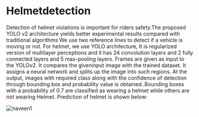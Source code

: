 # Helmetdetection
Detection of helmet violations is important for riders safety.The proposed YOLO v2 architecture yields better experimental results compared with traditional algorithms We use two reference lines to detect if a vehicle is moving or not. For helmet, we use YOLO architecture, It is regularized version of multilayer perceptions and it has 24 convolution layers and 2 fully connected layers and 5 max-pooling layers. Frames are given as input to the YOLOv2. It compares the giveninput image with the trained dataset. It assigns a neural network and splits up the image into such regions. At the output, images with required class along with the confidence of detection through bounding box and probability value is obtained..Bounding boxes with a probability of 0.7 are classified as wearing a helmet while others are not wearing Helmet.
Prediction of helmet is shown below:

![naveen1](https://user-images.githubusercontent.com/93436862/233588618-b1fc38d0-bdbf-46b2-adb1-e4bb3fdb078a.jpg)
